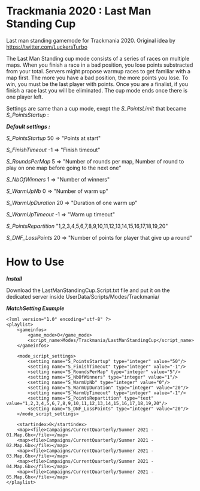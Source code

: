 # Trackmania 2020 : Last Man Standing Cup
Last man standing gamemode for Trackmania 2020. Original idea by https://twitter.com/LuckersTurbo

The Last Man Standing cup mode consists of a series of races on multiple maps. When you finish a race in a bad position, you lose points substracted from your total. Servers might propose warmup races to get familiar with a map first. The more you have a bad position, the more points you lose. To win, you must be the last player with points. Once you are a finalist, if you finish a race last you will be eliminated. The cup mode ends once there is one player left.

Settings are same than a cup mode, exept the _S_PointsLimit_ that became _S_PointsStartup_ :


***Default settings :***

_S_PointsStartup_ 50 => "Points at start"

_S_FinishTimeout_ -1 => "Finish timeout"

_S_RoundsPerMap_ 5 => "Number of rounds per map, Number of round to play on one map before going to the next one"

_S_NbOfWinners_ 1 => "Number of winners"

_S_WarmUpNb_ 0	=> "Number of warm up"

_S_WarmUpDuration_ 20 => "Duration of one warm up"

_S_WarmUpTimeout_ -1 => "Warm up timeout"

_S_PointsRepartition_ "1,2,3,4,5,6,7,8,9,10,11,12,13,14,15,16,17,18,19,20"

_S_DNF_LossPoints_ 20 => "Number of points for player that give up a round"



# How to Use
***Install***

Download the LastManStandingCup.Script.txt file and put it on the dedicated server inside UserData/Scripts/Modes/Trackmania/

***MatchSetting Example***
```
<?xml version="1.0" encoding="utf-8" ?>
<playlist>
	<gameinfos>
		<game_mode>0</game_mode>
		<script_name>Modes/Trackmania/LastManStandingCup</script_name>
	</gameinfos>

	<mode_script_settings>
		<setting name="S_PointsStartup" type="integer" value="50"/>
		<setting name="S_FinishTimeout" type="integer" value="-1"/>
		<setting name="S_RoundsPerMap" type="integer" value="5"/>
		<setting name="S_NbOfWinners" type="integer" value="1"/>
		<setting name="S_WarmUpNb" type="integer" value="0"/>
		<setting name="S_WarmUpDuration" type="integer" value="20"/>
		<setting name="S_WarmUpTimeout" type="integer" value="-1"/>
		<setting name="S_PointsRepartition" type="text" value="1,2,3,4,5,6,7,8,9,10,11,12,13,14,15,16,17,18,19,20"/>
		<setting name="S_DNF_LossPoints" type="integer" value="20"/>
	</mode_script_settings>

	<startindex>0</startindex>
	<map><file>Campaigns/CurrentQuarterly/Summer 2021 - 01.Map.Gbx</file></map>
	<map><file>Campaigns/CurrentQuarterly/Summer 2021 - 02.Map.Gbx</file></map>
	<map><file>Campaigns/CurrentQuarterly/Summer 2021 - 03.Map.Gbx</file></map>
	<map><file>Campaigns/CurrentQuarterly/Summer 2021 - 04.Map.Gbx</file></map>
	<map><file>Campaigns/CurrentQuarterly/Summer 2021 - 05.Map.Gbx</file></map>
</playlist>
```
